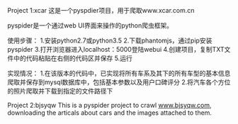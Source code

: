 Project 1:xcar
这是一个pyspdier项目，用于爬取www.xcar.com.cn

pyspider是一个通过web UI界面来操作的python爬虫框架。

使用步骤：
1.安装python2.7或python3.5
2.下载phantomjs，通过pip安装pyspider
3.打开浏览器进入localhost：5000登陆webui
4.创建项目，复制TXT文件中的代码粘贴在右侧的代码区并保存
5.运行

实现情况：
1.在该版本的代码中，已实现将所有车系及其下的所有车型的基本信息爬取并保存到mysql数据库中，包括基本参数以及用户口碑评分
2.将汽车各个方位的照片爬取并下载到指定的文件路径下

Project 2:bjsyqw
This is a pyspider project to crawl www.bjsyqw.com, 
downloading the articals about cars and the images attached to them.
